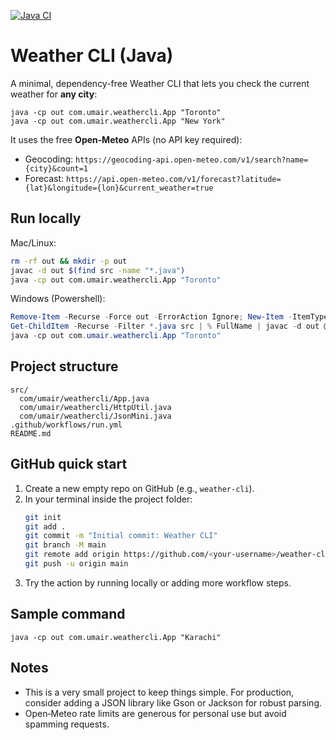 [![Java CI](https://github.com/<your-username>/weather-cli/actions/workflows/run.yml/badge.svg)](https://github.com/<your-username>/weather-cli/actions/workflows/run.yml)
# Weather CLI (Java)

A minimal, dependency-free Weather CLI that lets you check the current weather for **any city**:

```
java -cp out com.umair.weathercli.App "Toronto"
java -cp out com.umair.weathercli.App "New York"
```

It uses the free **Open‑Meteo** APIs (no API key required):
- Geocoding: `https://geocoding-api.open-meteo.com/v1/search?name={city}&count=1`
- Forecast:  `https://api.open-meteo.com/v1/forecast?latitude={lat}&longitude={lon}&current_weather=true`

## Run locally

Mac/Linux:
```bash
rm -rf out && mkdir -p out
javac -d out $(find src -name "*.java")
java -cp out com.umair.weathercli.App "Toronto"
```

Windows (Powershell):
```powershell
Remove-Item -Recurse -Force out -ErrorAction Ignore; New-Item -ItemType Directory -Path out | Out-Null
Get-ChildItem -Recurse -Filter *.java src | % FullName | javac -d out @-
java -cp out com.umair.weathercli.App "Toronto"
```

## Project structure

```
src/
  com/umair/weathercli/App.java
  com/umair/weathercli/HttpUtil.java
  com/umair/weathercli/JsonMini.java
.github/workflows/run.yml
README.md
```

## GitHub quick start

1. Create a new empty repo on GitHub (e.g., `weather-cli`).
2. In your terminal inside the project folder:
   ```bash
   git init
   git add .
   git commit -m "Initial commit: Weather CLI"
   git branch -M main
   git remote add origin https://github.com/<your-username>/weather-cli.git
   git push -u origin main
   ```
3. Try the action by running locally or adding more workflow steps.

## Sample command

```
java -cp out com.umair.weathercli.App "Karachi"
```

## Notes

- This is a very small project to keep things simple. For production, consider adding a JSON library like Gson or Jackson for robust parsing.
- Open‑Meteo rate limits are generous for personal use but avoid spamming requests.
